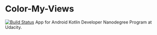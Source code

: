 # Color-My-Views
[![Build Status](https://app.bitrise.io/app/fc37c34e28a9d20a/status.svg?token=jOPl5aE7BIcqTajbtTMPLg)](https://app.bitrise.io/app/fc37c34e28a9d20a)
App for Android Kotlin Developer Nanodegree Program at Udacity.